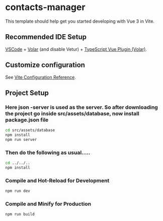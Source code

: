 # contacts-manager

This template should help get you started developing with Vue 3 in Vite.

## Recommended IDE Setup

[VSCode](https://code.visualstudio.com/) + [Volar](https://marketplace.visualstudio.com/items?itemName=Vue.volar) (and disable Vetur) + [TypeScript Vue Plugin (Volar)](https://marketplace.visualstudio.com/items?itemName=Vue.vscode-typescript-vue-plugin).

## Customize configuration

See [Vite Configuration Reference](https://vitejs.dev/config/).

## Project Setup
### Here json -server is used as the server. So after downloading the project go inside src/assets/database, now install package.json file 
```sh
cd src/assets/database
npm install
npm run server
```
### Then do the following as usual.....

```sh
cd ../../..
npm install
```

### Compile and Hot-Reload for Development

```sh
npm run dev
```

### Compile and Minify for Production

```sh
npm run build
```
